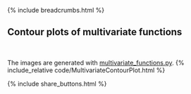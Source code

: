 {% include breadcrumbs.html %}

## Contour plots of multivariate functions
<div class="header_line"><br/></div>

The images are generated with [multivariate_functions.py](https://github.com/zhendrikse/science/blob/main/mathematics/code/multivariate_functions.py).
{% include_relative code/MultivariateContourPlot.html %}

<p style="clear: both;"></p>

{% include share_buttons.html %}